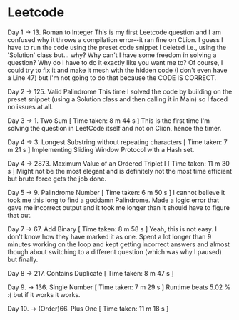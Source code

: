 # Leetcode

Day 1 -> 13. Roman to Integer
This is my first Leetcode question and I am confused why it throws a compilation error--it ran fine on CLion. I guess I have to run the code using the preset code snippet I deleted i.e., using the 'Solution' class but... why? Why can't I have some freedom in solving a question? Why do I have to do it exactly like you want me to? Of course, I could try to fix it and make it mesh with the hidden code (I don't even have a Line 47) but I'm not going to do that because the CODE IS CORRECT.

Day 2 -> 125. Valid Palindrome
This time I solved the code by building on the preset snippet (using a Solution class and then calling it in Main) so I faced no issues at all.

Day 3 -> 1. Two Sum
[ Time taken: 8 m 44 s ] This is the first time I'm solving the question in LeetCode itself and not on Clion, hence the timer.

Day 4 -> 3. Longest Substring without repeating characters
[ Time taken: 7 m 21 s ] Implementing Sliding Window Protocol with a Hash set.

Day 4 -> 2873. Maximum Value of an Ordered Triplet I
[ Time taken: 11 m 30 s ] Might not be the most elegant and is definitely not the most time efficient but brute force gets the job done.

Day 5 -> 9. Palindrome Number
[ Time taken: 6 m 50 s ] I cannot believe it took me this long to find a goddamn Palindrome. Made a logic error that gave me incorrect output and it took me longer than it should have to figure that out.

Day 7 -> 67. Add Binary
[ Time taken: 8 m 58 s ] Yeah, this is not easy. I don't know how they have marked it as one. Spent a lot longer than 9 minutes working on the loop and kept getting incorrect answers and almost though about switching to a different question (which was why I paused) but finally.

Day 8 -> 217. Contains Duplicate
[ Time taken: 8 m 47 s ] 

Day 9. -> 136. Single Number
[ Time taken: 7 m 29 s ] Runtime beats 5.02 % :( but if it works it works.

Day 10. -> (Order)66. Plus One
[ Time taken: 11 m 18 s ]

